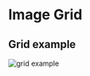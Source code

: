 # Image Grid

## Grid example 
![grid example](https://repository-images.githubusercontent.com/151010931/09bc0c80-72a5-11e9-9019-3ff2ffcac195)






